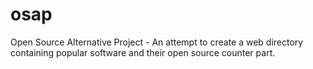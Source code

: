 osap
====

Open Source Alternative Project - An attempt to create a web directory containing popular software and their open source counter part.
